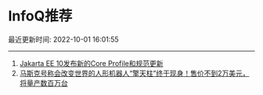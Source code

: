 # InfoQ推荐

最近更新时间: 2022-10-01 16:01:55

--- 
1. [Jakarta EE 10发布新的Core Profile和规范更新](https://www.infoq.cn/article/QEre7lhjbVtkdpMAJExD) 
2. [马斯克号称会改变世界的人形机器人“擎天柱”终于现身！售价不到2万美元，将量产数百万台](https://www.infoq.cn/article/JXtTvQgCbANTMYtecDe9) 
